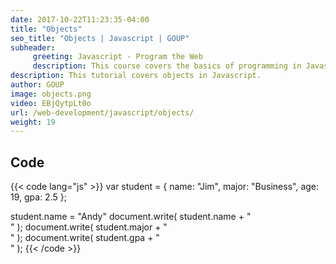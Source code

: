 ```yaml
---
date: 2017-10-22T11:23:35-04:00
title: "Objects"
seo_title: "Objects | Javascript | GOUP"
subheader:
     greeting: Javascript - Program the Web
     description: This course covers the basics of programming in Javascript. Work your way through the videos/articles and I'll teach you everything you need to know to make your website more responsive!
description: This tutorial covers objects in Javascript.
author: GOUP
image: objects.png
video: EBjQytpLt0o
url: /web-development/javascript/objects/
weight: 19
---
```


## Code

{{< code lang="js" >}}
var student = {
     name: "Jim",
     major: "Business",
     age: 19,
     gpa: 2.5
};

student.name = "Andy"
document.write( student.name + "<br>" );
document.write( student.major + "<br>" );
document.write( student.gpa + "<br>" );
{{< /code >}}